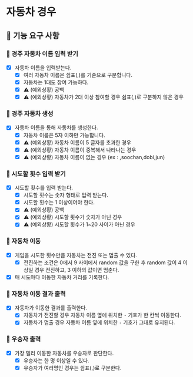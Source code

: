 # 자동차 경우

## 📑 기능 요구 사항

### 📌 경주 자동차 이름 입력 받기

- [x] 자동차 이름을 입력받는다.
    - [x] 여러 자동차 이름은 쉼표(,)를 기준으로 구분합니다.
    - [x] 자동차는 1대도 참여 가능하다.
    - [x] ⚠️ (예외상황) 공백
    - [x] ⚠️ (예외상황) 자동차가 2대 이상 참여할 경우 쉼표(,)로 구분하지 않은 경우

### 📌 경주 자동차 생성

- [x] 자동차 이름을 통해 자동차를 생성한다.
    - [x] 자동차 이름은 5자 이하만 가능합니다.
    - [x] ⚠️ (예외상황) 자동차 이름이 5 글자를 초과한 경우
    - [x] ⚠️ (예외상황) 자동차 이름이 중복해서 나타나는 경우
    - [x] ⚠️ (예외상황) 자동차 이름이 없는 경우 (ex : ,soochan,dobi,jun)

### 📌 시도할 횟수 입력 받기

- [x] 시도할 횟수를 입력 받는다.
    - [x] 시도할 횟수는 숫자 형태로 입력 받는다.
    - [x] 시도할 횟수는 1 이상이어야 한다.
    - [x] ⚠️ (예외상황) 공백
    - [x] ⚠️ (예외상황) 시도할 횟수가 숫자가 아닌 경우
    - [x] ⚠️ (예외상황) 시도할 횟수가 1~20 사이가 아닌 경우

### 📌 자동차 이동

- [x] 게임을 시도한 횟수만큼 자동차는 전진 또는 멈출 수 있다.
    - [x] 전진하는 조건은 0에서 9 사이에서 random 값을 구한 후 random 값이 4 이상일 경우 전진하고, 3 이하의 값이면 멈춘다.
- [x] 매 시도마다 이동한 자동차 거리를 기록한다.

### 📌 자동차 이동 결과 출력

- [x] 자동차가 이동한 결과를 출력한다.
    - [x] 자동차가 전진할 경우 자동차 이름 옆에 위치한 `-` 기호가 한 칸씩 이동한다.
    - [x] 자동차가 멈출 경우 자동차 이름 옆에 위치한 `-` 기호가 그대로 유지된다.

### 📌 우승자 출력

- [x] 가장 멀리 이동한 자동차를 우승자로 판단한다.
    - [x] 우승자는 한 명 이상일 수 있다.
    - [x] 우승자가 여러명인 경우는 쉼표(,)로 구분한다.
